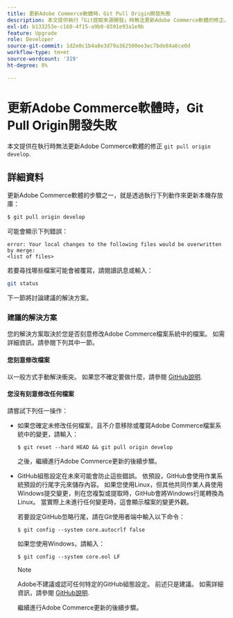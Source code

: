 ```yaml
---
title: 更新Adobe Commerce軟體時，Git Pull Origin開發失敗
description: 本文提供執行「Git提取來源開發」時無法更新Adobe Commerce軟體的修正。
exl-id: b133253e-c160-4f15-a9b0-8591e93a1e9b
feature: Upgrade
role: Developer
source-git-commit: 1d2e0c1b4a8e3d79a362500ee3ec7bde84a6ce0d
workflow-type: tm+mt
source-wordcount: '319'
ht-degree: 0%

---
```


# 更新Adobe Commerce軟體時，Git Pull Origin開發失敗

本文提供在執行時無法更新Adobe Commerce軟體的修正 `git pull origin develop`.

## 詳細資料

更新Adobe Commerce軟體的步驟之一，就是透過執行下列動作來更新本機存放庫：

```bash
$ git pull origin develop
```

可能會顯示下列錯誤：

```terminal
error: Your local changes to the following files would be overwritten by merge:
<list of files>
```

若要尋找哪些檔案可能會被覆寫，請閱讀訊息或輸入：

```bash
git status
```

下一節將討論建議的解決方案。

### 建議的解決方案

您的解決方案取決於您是否刻意修改Adobe Commerce檔案系統中的檔案。 如需詳細資訊，請參閱下列其中一節。

#### 您刻意修改檔案

以一般方式手動解決衝突。 如果您不確定要做什麼，請參閱 [GitHub說明](https://help.github.com/).

#### 您沒有刻意修改任何檔案

請嘗試下列任一操作：

* 如果您確定未修改任何檔案，且不介意移除或覆寫Adobe Commerce檔案系統中的變更，請輸入：

  </p>
    <pre><code class="language-bash">$ git reset --hard HEAD && git pull origin develop</code></pre>

  之後，繼續進行Adobe Commerce更新的後續步驟。

* GitHub組態設定在未來可能會防止這些錯誤。 依預設，GitHub會使用作業系統預設的行尾字元來儲存內容。 如果您使用Linux，但其他共同作業人員使用Windows提交變更，則在您複製或提取時，GitHub會將Windows行尾轉換為Linux。 當實際上未進行任何變更時，這會顯示檔案的變更外觀。

  若要設定GitHub忽略行尾，請在Git使用者端中輸入以下命令：

  </p>
    <pre><code class="language-bash">$ git config --system core.autocrlf false</code></pre>

  如果您使用Windows，請輸入：

  </p>
    <pre><code class="language-bash">$ git config --system core.eol LF</code></pre>

  >[!NOTE]
  >
  >Adobe不建議或認可任何特定的GitHub組態設定。 前述只是建議。 如需詳細資訊，請參閱 [GitHub說明](https://help.github.com/).

  繼續進行Adobe Commerce更新的後續步驟。
